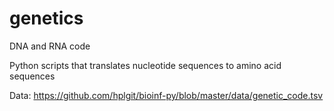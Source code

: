 # genetics
DNA and RNA code

Python scripts that translates nucleotide sequences to amino acid sequences

Data:
https://github.com/hplgit/bioinf-py/blob/master/data/genetic_code.tsv


